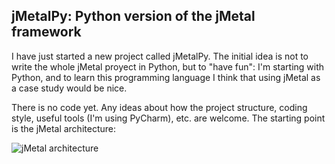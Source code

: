 ## jMetalPy: Python version of the jMetal framework

I have just started a new project called jMetalPy. The initial idea is not to write the whole jMetal proyect in Python, but to "have fun": I'm starting with Python, and to learn this programming language I think that using jMetal as a case study would be nice.

There is no code yet. Any ideas about how the project structure, coding style, useful tools (I'm using PyCharm), etc. are welcome. The starting point is the jMetal architecture:

![jMetal architecture](resources/jMetalarchitecture.png)
